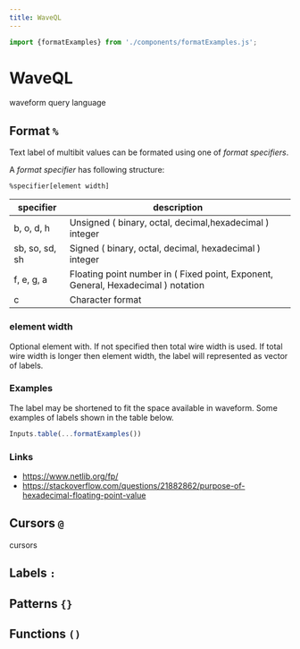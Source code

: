 ```yaml
---
title: WaveQL
---
```


```js
import {formatExamples} from './components/formatExamples.js';
```

# WaveQL

waveform query language

## Format `%`

Text label of multibit values can be formated using one of *format specifiers*.

A *format specifier* has following structure:

```
%specifier[element width]
```

| specifier | description |
|-|-|
| b, o, d, h | Unsigned ( binary, octal, decimal,hexadecimal ) integer |
| sb, so, sd, sh | Signed ( binary, octal, decimal, hexadecimal ) integer |
| f, e, g, a | Floating point number in ( Fixed point, Exponent, General, Hexadecimal ) notation |
| c | Character format |

### element width

Optional element with.
If not specified then total wire width is used.
If total wire width is longer then element width,
the label will represented as vector of labels.

### Examples

The label may be shortened to fit the space available in waveform.
Some examples of labels shown in the table below.

```js
Inputs.table(...formatExamples())
```

### Links

* https://www.netlib.org/fp/
* https://stackoverflow.com/questions/21882862/purpose-of-hexadecimal-floating-point-value

## Cursors `@`

cursors

## Labels `:`

## Patterns `{}`

## Functions `()`

